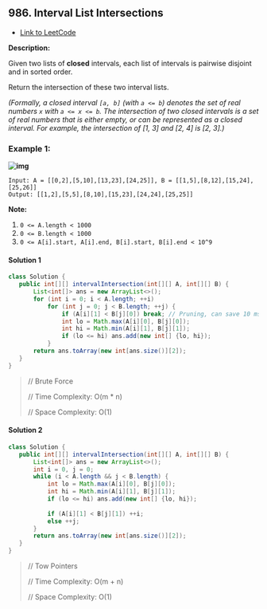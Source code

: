## 986. Interval List Intersections

- [Link to LeetCode](https://leetcode.com/problems/interval-list-intersections/)

**Description:**



Given two lists of **closed** intervals, each list of intervals is pairwise disjoint and in sorted order.

Return the intersection of these two interval lists.

*(Formally, a closed interval `[a, b]` (with `a <= b`) denotes the set of real numbers `x` with `a <= x <= b`. The intersection of two closed intervals is a set of real numbers that is either empty, or can be represented as a closed interval. For example, the intersection of [1, 3] and [2, 4] is [2, 3].)*



<!-- tabs:start -->

### **Example 1:**



**![img](https://assets.leetcode.com/uploads/2019/01/30/interval1.png)**

```
Input: A = [[0,2],[5,10],[13,23],[24,25]], B = [[1,5],[8,12],[15,24],[25,26]]
Output: [[1,2],[5,5],[8,10],[15,23],[24,24],[25,25]]
```



<!-- tabs:end -->



**Note:**

1. `0 <= A.length < 1000`
2. `0 <= B.length < 1000`
3. `0 <= A[i].start, A[i].end, B[i].start, B[i].end < 10^9`



<!-- tabs:start -->

#### **Solution 1**



```java
class Solution {
   public int[][] intervalIntersection(int[][] A, int[][] B) {
       List<int[]> ans = new ArrayList<>();
       for (int i = 0; i < A.length; ++i)
           for (int j = 0; j < B.length; ++j) {
               if (A[i][1] < B[j][0]) break; // Pruning, can save 10 ms.
               int lo = Math.max(A[i][0], B[j][0]);
               int hi = Math.min(A[i][1], B[j][1]);
               if (lo <= hi) ans.add(new int[] {lo, hi});
           }
       return ans.toArray(new int[ans.size()][2]);
   }
}

```



> // Brute Force
>
> // Time Complexity: O(m * n)
>
> // Space Complexity: O(1)



#### **Solution 2**



```java
class Solution {
   public int[][] intervalIntersection(int[][] A, int[][] B) {
       List<int[]> ans = new ArrayList<>();
       int i = 0, j = 0;
       while (i < A.length && j < B.length) {
           int lo = Math.max(A[i][0], B[j][0]);
           int hi = Math.min(A[i][1], B[j][1]);
           if (lo <= hi) ans.add(new int[] {lo, hi});
          
           if (A[i][1] < B[j][1]) ++i;
           else ++j;
       }
       return ans.toArray(new int[ans.size()][2]);
   }
}
```



> // Tow Pointers
>
> // Time Complexity: O(m + n)
>
> // Space Complexity: O(1)



<!-- tabs:end -->



